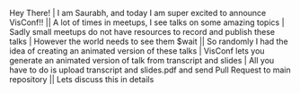 Hey There!
| I am Saurabh, and today I am super excited to announce VisConf!!
|| A lot of times in meetups, I see talks on some amazing topics
| Sadly small meetups do not have resources to record and publish these talks
| However the world needs to see them $wait
|| So randomly I had the idea of creating an animated version of these talks
| VisConf lets you generate an animated version of talk from transcript and slides
| All you have to do is upload transcript and slides.pdf and send Pull Request to main repository
|| Lets discuss this in details
